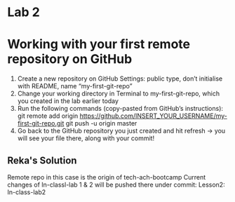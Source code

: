 # Lab 2
# Working with your first remote repository on GitHub

1. Create a new repository on GitHub
Settings: public type, don’t initialise with README, name “my-first-git-repo”
2. Change your working directory in Terminal to my-first-git-repo, which you created in the lab earlier today
3. Run the following commands (copy-pasted from GitHub’s instructions):
git remote add origin https://github.com/INSERT_YOUR_USERNAME/my-first-git-repo.git
git push -u origin master
4. Go back to the GitHub repository you just created and hit refresh → you will see your file there, along with your commit!

## Reka's Solution
Remote repo in this case is the origin of tech-ach-bootcamp
Current changes of In-classl-lab 1 & 2 will be pushed there under commit:
Lesson2: In-class-lab2


